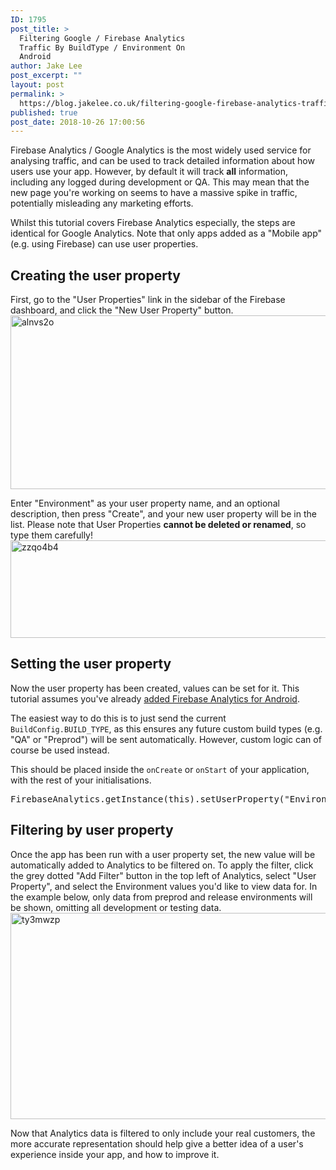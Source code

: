 ```yaml
---
ID: 1795
post_title: >
  Filtering Google / Firebase Analytics
  Traffic By BuildType / Environment On
  Android
author: Jake Lee
post_excerpt: ""
layout: post
permalink: >
  https://blog.jakelee.co.uk/filtering-google-firebase-analytics-traffic-by-buildtype-environment-on-android/
published: true
post_date: 2018-10-26 17:00:56
---
```

Firebase Analytics / Google Analytics is the most widely used service for analysing traffic, and can be used to track detailed information about how users use your app. However, by default it will track <b>all</b> information, including any logged during development or QA. This may mean that the new page you're working on seems to have a massive spike in traffic, potentially misleading any marketing efforts.

Whilst this tutorial covers Firebase Analytics especially, the steps are identical for Google Analytics. Note that only apps added as a "Mobile app" (e.g. using Firebase) can use user properties.

<!--more-->
<h2>Creating the user property</h2>
First, go to the "User Properties" link in the sidebar of the Firebase dashboard, and click the "New User Property" button.
<img class="alignnone size-full wp-image-1796" src="https://blog.jakelee.co.uk//wp-content/uploads/2018/10/alnvs2o.png" alt="alnvs2o" width="994" height="278" />

Enter "Environment" as your user property name, and an optional description, then press "Create", and your new user property will be in the list. Please note that User Properties <b>cannot be deleted or renamed</b>, so type them carefully!
<img class="alignnone size-full wp-image-1797" src="https://blog.jakelee.co.uk//wp-content/uploads/2018/10/zzqo4b4.png" alt="zzqo4b4" width="1170" height="156" />
<h2>Setting the user property</h2>
Now the user property has been created, values can be set for it. This tutorial assumes you've already <a href="https://firebase.google.com/docs/analytics/android/start/" target="_blank" rel="noopener">added Firebase Analytics for Android</a>.

The easiest way to do this is to just send the current <code>BuildConfig.BUILD_TYPE</code>, as this ensures any future custom build types (e.g. "QA" or "Preprod") will be sent automatically. However, custom logic can of course be used instead.

This should be placed inside the <code>onCreate</code> or <code>onStart</code> of your application, with the rest of your initialisations.
<pre>
FirebaseAnalytics.getInstance(this).setUserProperty("Environment", BuildConfig.BUILD_TYPE)</pre>
<h2>Filtering by user property</h2>
Once the app has been run with a user property set, the new value will be automatically added to Analytics to be filtered on. To apply the filter, click the grey dotted "Add Filter" button in the top left of Analytics, select "User Property", and select the Environment values you'd like to view data for. In the example below, only data from preprod and release environments will be shown, omitting all development or testing data.
<img class="alignnone size-full wp-image-1798" src="https://blog.jakelee.co.uk//wp-content/uploads/2018/10/ty3mwzp.png" alt="ty3mwzp" width="690" height="330" />

Now that Analytics data is filtered to only include your real customers, the more accurate representation should help give a better idea of a user's experience inside your app, and how to improve it.